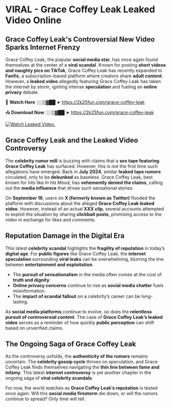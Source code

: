 # VIRAL - Grace Coffey Leak Leaked Video Online

## **Grace Coffey Leak's Controversial New Video Sparks Internet Frenzy**  

Grace Coffey Leak, the popular **social media star**, has once again found themselves at the center of a **viral scandal**. Known for posting **short videos and naughty pics on TikTok**, Grace Coffey Leak has recently expanded to **Fanfix**, a subscription-based platform where creators share **adult content**. However, a **leaked video** allegedly featuring Grace Coffey Leak has taken the internet by storm, igniting intense **speculation** and fueling an **online privacy** debate.  

🔴 **Watch Here** ░░▒▓██ ➤ https://2k25fun.com/grace-coffey-leak  

📥 **Download Now** ░░▒▓██ ➤ https://2k25fun.com/grace-coffey-leak  

[![Watch Leaked Video.](https://miro.medium.com/v2/resize:fit:828/format:webp/1*cilzJN44JGOrTw9NJCrNHA.gif "Watch Leaked Video")](https://2k25fun.com/grace-coffey-leak)

## **Grace Coffey Leak and the Leaked Video Controversy**  

The **celebrity rumor mill** is buzzing with claims that a **sex tape featuring Grace Coffey Leak** has surfaced. However, this is not the first time such allegations have emerged. Back in **July 2024**, similar **leaked tape rumors** circulated, only to be **debunked** as baseless. Grace Coffey Leak, best known for hits like *In Ha Mood*, has **vehemently denied the claims**, calling out the **media influence** that drives such sensational stories.  

On **September 16**, users on **X (formerly known as Twitter)** flooded the platform with discussions about the alleged **Grace Coffey Leak leaked video**. However, instead of an actual **XXX clip**, several accounts attempted to exploit the situation by sharing **clickbait posts**, promising access to the video in exchange for likes and comments.  

## **Reputation Damage in the Digital Era**  

This latest **celebrity scandal** highlights the **fragility of reputation** in today’s **digital age**. For **public figures** like Grace Coffey Leak, the **internet speculation** surrounding **viral leaks** can be overwhelming, blurring the line between **entertainment and exploitation**.  

- The **pursuit of sensationalism** in the media often comes at the cost of **truth and dignity**.  
- **Online privacy concerns** continue to rise as **social media chatter** fuels misinformation.  
- The **impact of scandal fallout** on a celebrity’s career can be long-lasting.  

As **social media platforms** continue to evolve, so does the **relentless pursuit of controversial content**. The case of **Grace Coffey Leak’s leaked video** serves as a reminder of how quickly **public perception** can shift based on unverified claims.  

## **The Ongoing Saga of Grace Coffey Leak**  

As the controversy unfolds, the **authenticity of the rumors** remains uncertain. The **celebrity gossip cycle** thrives on speculation, and Grace Coffey Leak finds themselves navigating the **thin line between fame and infamy**. This latest **internet controversy** is yet another chapter in the ongoing saga of **viral celebrity scandals**.  

For now, the world watches as **Grace Coffey Leak’s reputation** is tested once again. Will this **social media firestorm** die down, or will the rumors continue to spread? Only time will tell.